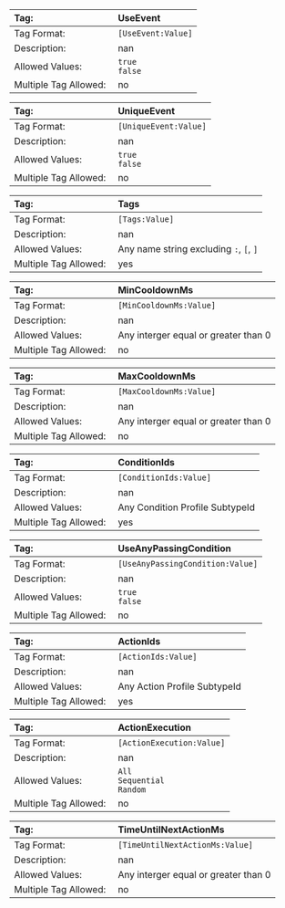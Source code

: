 

<!--UseEvent  -->
|Tag:&nbsp;&nbsp;&nbsp;&nbsp;&nbsp;&nbsp;&nbsp;&nbsp;&nbsp;&nbsp;&nbsp;&nbsp;&nbsp;&nbsp;&nbsp;&nbsp;&nbsp;&nbsp;&nbsp;&nbsp;&nbsp;&nbsp;&nbsp;&nbsp;&nbsp;&nbsp;&nbsp;&nbsp;&nbsp;&nbsp;&nbsp;|UseEvent|
|:----|:----|
|Tag Format:|`[UseEvent:Value]`|
|Description:|nan|
|Allowed Values:|`true`<br>`false`|
|Multiple Tag Allowed:|no|
<!--UniqueEvent  -->
|Tag:&nbsp;&nbsp;&nbsp;&nbsp;&nbsp;&nbsp;&nbsp;&nbsp;&nbsp;&nbsp;&nbsp;&nbsp;&nbsp;&nbsp;&nbsp;&nbsp;&nbsp;&nbsp;&nbsp;&nbsp;&nbsp;&nbsp;&nbsp;&nbsp;&nbsp;&nbsp;&nbsp;&nbsp;&nbsp;&nbsp;&nbsp;|UniqueEvent|
|:----|:----|
|Tag Format:|`[UniqueEvent:Value]`|
|Description:|nan|
|Allowed Values:|`true`<br>`false`|
|Multiple Tag Allowed:|no|
<!--Tags  -->
|Tag:&nbsp;&nbsp;&nbsp;&nbsp;&nbsp;&nbsp;&nbsp;&nbsp;&nbsp;&nbsp;&nbsp;&nbsp;&nbsp;&nbsp;&nbsp;&nbsp;&nbsp;&nbsp;&nbsp;&nbsp;&nbsp;&nbsp;&nbsp;&nbsp;&nbsp;&nbsp;&nbsp;&nbsp;&nbsp;&nbsp;&nbsp;|Tags|
|:----|:----|
|Tag Format:|`[Tags:Value]`|
|Description:|nan|
|Allowed Values:|Any name string excluding `:`, `[`, `]`|
|Multiple Tag Allowed:|yes|
<!--MinCooldownMs  -->
|Tag:&nbsp;&nbsp;&nbsp;&nbsp;&nbsp;&nbsp;&nbsp;&nbsp;&nbsp;&nbsp;&nbsp;&nbsp;&nbsp;&nbsp;&nbsp;&nbsp;&nbsp;&nbsp;&nbsp;&nbsp;&nbsp;&nbsp;&nbsp;&nbsp;&nbsp;&nbsp;&nbsp;&nbsp;&nbsp;&nbsp;&nbsp;|MinCooldownMs|
|:----|:----|
|Tag Format:|`[MinCooldownMs:Value]`|
|Description:|nan|
|Allowed Values:|Any interger equal or greater than 0|
|Multiple Tag Allowed:|no|
<!--MaxCooldownMs  -->
|Tag:&nbsp;&nbsp;&nbsp;&nbsp;&nbsp;&nbsp;&nbsp;&nbsp;&nbsp;&nbsp;&nbsp;&nbsp;&nbsp;&nbsp;&nbsp;&nbsp;&nbsp;&nbsp;&nbsp;&nbsp;&nbsp;&nbsp;&nbsp;&nbsp;&nbsp;&nbsp;&nbsp;&nbsp;&nbsp;&nbsp;&nbsp;|MaxCooldownMs|
|:----|:----|
|Tag Format:|`[MaxCooldownMs:Value]`|
|Description:|nan|
|Allowed Values:|Any interger equal or greater than 0|
|Multiple Tag Allowed:|no|
<!--ConditionIds  -->
|Tag:&nbsp;&nbsp;&nbsp;&nbsp;&nbsp;&nbsp;&nbsp;&nbsp;&nbsp;&nbsp;&nbsp;&nbsp;&nbsp;&nbsp;&nbsp;&nbsp;&nbsp;&nbsp;&nbsp;&nbsp;&nbsp;&nbsp;&nbsp;&nbsp;&nbsp;&nbsp;&nbsp;&nbsp;&nbsp;&nbsp;&nbsp;|ConditionIds|
|:----|:----|
|Tag Format:|`[ConditionIds:Value]`|
|Description:|nan|
|Allowed Values:|Any Condition Profile SubtypeId|
|Multiple Tag Allowed:|yes|
<!--UseAnyPassingCondition  -->
|Tag:&nbsp;&nbsp;&nbsp;&nbsp;&nbsp;&nbsp;&nbsp;&nbsp;&nbsp;&nbsp;&nbsp;&nbsp;&nbsp;&nbsp;&nbsp;&nbsp;&nbsp;&nbsp;&nbsp;&nbsp;&nbsp;&nbsp;&nbsp;&nbsp;&nbsp;&nbsp;&nbsp;&nbsp;&nbsp;&nbsp;&nbsp;|UseAnyPassingCondition|
|:----|:----|
|Tag Format:|`[UseAnyPassingCondition:Value]`|
|Description:|nan|
|Allowed Values:|`true`<br>`false`|
|Multiple Tag Allowed:|no|
<!--ActionIds  -->
|Tag:&nbsp;&nbsp;&nbsp;&nbsp;&nbsp;&nbsp;&nbsp;&nbsp;&nbsp;&nbsp;&nbsp;&nbsp;&nbsp;&nbsp;&nbsp;&nbsp;&nbsp;&nbsp;&nbsp;&nbsp;&nbsp;&nbsp;&nbsp;&nbsp;&nbsp;&nbsp;&nbsp;&nbsp;&nbsp;&nbsp;&nbsp;|ActionIds|
|:----|:----|
|Tag Format:|`[ActionIds:Value]`|
|Description:|nan|
|Allowed Values:|Any Action Profile SubtypeId|
|Multiple Tag Allowed:|yes|
<!--ActionExecution  -->
|Tag:&nbsp;&nbsp;&nbsp;&nbsp;&nbsp;&nbsp;&nbsp;&nbsp;&nbsp;&nbsp;&nbsp;&nbsp;&nbsp;&nbsp;&nbsp;&nbsp;&nbsp;&nbsp;&nbsp;&nbsp;&nbsp;&nbsp;&nbsp;&nbsp;&nbsp;&nbsp;&nbsp;&nbsp;&nbsp;&nbsp;&nbsp;|ActionExecution|
|:----|:----|
|Tag Format:|`[ActionExecution:Value]`|
|Description:|nan|
|Allowed Values:|`All`<br>`Sequential`<br>`Random`|
|Multiple Tag Allowed:|no|
<!--TimeUntilNextActionMs  -->
|Tag:&nbsp;&nbsp;&nbsp;&nbsp;&nbsp;&nbsp;&nbsp;&nbsp;&nbsp;&nbsp;&nbsp;&nbsp;&nbsp;&nbsp;&nbsp;&nbsp;&nbsp;&nbsp;&nbsp;&nbsp;&nbsp;&nbsp;&nbsp;&nbsp;&nbsp;&nbsp;&nbsp;&nbsp;&nbsp;&nbsp;&nbsp;|TimeUntilNextActionMs|
|:----|:----|
|Tag Format:|`[TimeUntilNextActionMs:Value]`|
|Description:|nan|
|Allowed Values:|Any interger equal or greater than 0|
|Multiple Tag Allowed:|no|